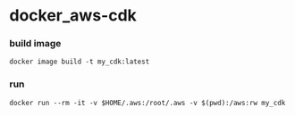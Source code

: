 # docker_aws-cdk

### build image
`docker image build -t my_cdk:latest`

### run
`docker run --rm -it -v $HOME/.aws:/root/.aws -v $(pwd):/aws:rw my_cdk`
